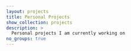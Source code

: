 ```yaml
---
layout: projects
title: Personal Projects
show_collection: projects
description: >
  Personal projects I am currently working on
no_groups: true
---
```

